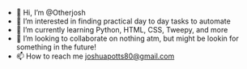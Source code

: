 - 👋 Hi, I’m @Otherjosh
- 👀 I’m interested in finding practical day to day tasks to automate
- 🌱 I’m currently learning Python, HTML, CSS, Tweepy, and more
- 💞️ I’m looking to collaborate on nothing atm, but might be lookin for something in the future!
- 📫 How to reach me joshuapotts80@gmail.com

<!---
Otherjosh/Otherjosh is a ✨ special ✨ repository because its `README.md` (this file) appears on your GitHub profile.
You can click the Preview link to take a look at your changes.
--->
